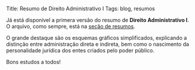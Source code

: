 Title: Resumo de Direito Administrativo I
Tags: blog, resumos

Já está disponível a primera versão do resumo de **Direito Administrativo I**.
O arquivo, como sempre, está na [seção de resumos](pages/resumos.html).

O grande destaque são os esquemas gráficos simplificados, explicando a distinção
entre administração direta e indireta, bem como o nascimento da personalidade
jurídica dos entes criados pelo poder público.

Bons estudos a todos!

<!-- Local Variables: -->
<!-- coding: utf-8-unix -->
<!-- End: -->

